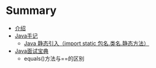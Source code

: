 # Summary

* [介绍](README.md)
* [Java手记](chapter1.md)
  * [Java 静态引入（import static 包名.类名.静态方法）](chapter1/java-jing-tai-yin-ru-ff08-import-static-bao-540d-lei-540d-jing-tai-fang-fa-ff09.md)
* [Java面试宝典](javamian-shi-bao-dian.md)
  * equals\(\)方法与==的区别


